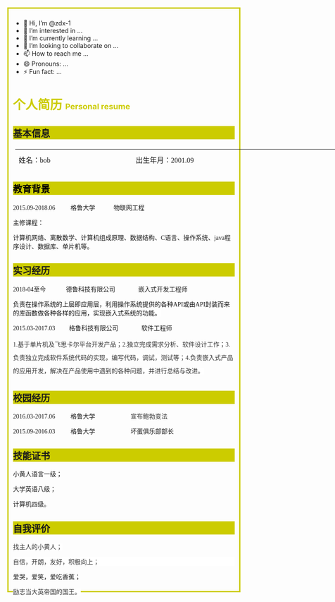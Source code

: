 - 👋 Hi, I’m @zdx-1
- 👀 I’m interested in ...
- 🌱 I’m currently learning ...
- 💞️ I’m looking to collaborate on ...
- 📫 How to reach me ...
- 😄 Pronouns: ...
- ⚡ Fun fact: ...
<head>
  <style>
  body                               /*定义body样式*/
{
    border:#CCCC00 3px solid;
    margin:0 auto;                 /*边框颜色，大小实线*/
    margin-top:100px;              /*顶部边框大小*/
    margin-bottom:100px;           /*底部边框大小*/
    width:60%;
    height:1300px;
    padding:10px;
}
table                     /*定义table样式*/
{
    border-style: none;
    border-color: inherit;/*表格边框样式，颜色宽度*/
    border-width: 5px;
    width:100%;
    height:10%;
    padding:5px;          /*表格边距为5px*/
}
.h2                         /*定义h2样式*/
{
    color: #000000; background-color: #CCCC00;/*颜色黑色，背景颜色为橙黄*/
}
.style1                     /*class为style1的样式，字体大小为large，字体颜色为橙黄*/
{
    font-size: large;
    color: #CCCC00;
}
.style2
{
    color: #CCCC00;        /*class为style2的样式，字体颜色为橙黄*/
}
.style3                    /*class为style3的样式，宽度为500px，高度为240px*/
{
    width: 500px;
    height: 240px;
}
.style4                    /*class为style4的样式，宽度为1500px，高度为50px*/
{
    width: 1500px;
    height: 50px;
}
.style5                    /*class为style5的样式，字体类型为黑体*/
{
    font-family: 黑体;
}
.style6                    /*class为style6的样式，宽度为250px，高度为10px，子团体类型为黑体*/
{
    width: 250px;
    font-family: 黑体;
    height: 10px;
}
</style>

</head>
<body style="height:1300; width: 1000px" >
    <h1><span class="style2">个人简历 </span> <span class="style1">Personal resume</span></h1>
    <h2 style="background-color: #CCCC00">基本信息</h2>
    <table class="style4">
        <tr>
            <td class="style6">
                姓名：bob</td>
            <td class="style6">
                出生年月：2001.09</td>
            <td class="style3" rowspan="5">
                <img alt="" src="bob.jpg"                     
                    style="height: 150px; width: 150px; text-align: justify;" /></td>
        </tr>
        <tr>
            <td class="style6">
                民族：汉</td>
            <td class="style6">
                身高：100cm</td>
        </tr>
        <tr>
            <td class="style6">
                电话：666666</td>
            <td class="style6">
                政治面貌：群众</td>
        </tr>
        <tr>
            <td class="style6">
                邮箱：88@88.com</td>
            <td class="style6">
                毕业院校：格鲁大学</td>
        </tr>
        <tr>
            <td class="style6">
                住址：格鲁公寓</td>
            <td class="style6">
                学历：本科</td>
        </tr>
    </table>
    <h2 style="color: #000000; background-color: #CCCC00">教育背景</h2>
    <p class="style5">
        2015.09-2018.06&nbsp;&nbsp;&nbsp;&nbsp;&nbsp;&nbsp;&nbsp;&nbsp;&nbsp; 格鲁大学&nbsp;&nbsp;&nbsp;&nbsp;&nbsp;&nbsp;&nbsp;&nbsp;&nbsp;&nbsp;&nbsp; 
        物联网工程</p>
    <p class="style5">
        主修课程：</p>
    <p class="style5">
        计算机网络、离散数学、计算机组成原理、数据结构、C语言、操作系统、java程序设计、数据库、单片机等。</p>
    <h2 style="background-color: #CCCC00">实习经历</h2>
    <p class="style5">2018-04至今&nbsp;&nbsp;&nbsp;&nbsp;&nbsp;&nbsp;&nbsp;&nbsp;&nbsp;&nbsp;&nbsp;&nbsp; 
        德鲁科技有限公司&nbsp;&nbsp;&nbsp;&nbsp;&nbsp;&nbsp;&nbsp;&nbsp;&nbsp;&nbsp;&nbsp;&nbsp;&nbsp;&nbsp; 
        嵌入式开发工程师</p>
    <p class="style5">
        <span style="color: rgb(18, 18, 18); font-style: normal; font-variant-ligatures: normal; font-variant-caps: normal; font-weight: 400; letter-spacing: normal; orphans: 2; text-align: left; text-indent: 0px; text-transform: none; white-space: normal; widows: 2; word-spacing: 0px; -webkit-text-stroke-width: 0px; background-color: rgb(255, 255, 255); text-decoration-thickness: initial; text-decoration-style: initial; text-decoration-color: initial; display: inline !important; float: none;">
        负责在操作系统的上层即应用层，利用操作系统提供的各种API或由API封装而来的库函数做各种各样的应用，实现嵌入式系统的功能。</span></p>
    <p class="style5">2015.03-2017.03&nbsp;&nbsp;&nbsp;&nbsp;&nbsp;&nbsp;&nbsp;&nbsp; 
        格鲁科技有限公司&nbsp;&nbsp;&nbsp;&nbsp;&nbsp;&nbsp;&nbsp;&nbsp;&nbsp;&nbsp;&nbsp;&nbsp;&nbsp;&nbsp; 
        软件工程师</p>
    <p class="style5">
        <span style="color: rgb(51, 51, 51); font-family: 黑体; font-style: normal; font-variant-ligatures: normal; font-variant-caps: normal; font-weight: 400; letter-spacing: normal; orphans: 2; text-align: left; text-indent: 0px; text-transform: none; white-space: normal; widows: 2; word-spacing: 0px; -webkit-text-stroke-width: 0px; background-color: rgb(255, 255, 255); text-decoration-thickness: initial; text-decoration-style: initial; text-decoration-color: initial; display: inline !important; float: none;line-height:30px;">
        1.基于单片机及飞思卡尔平台开发产品；2.独立完成需求分析、软件设计工作；3.负责独立完成软件系统代码的实现，编写代码，调试，测试等；4.负责嵌入式产品的应用开发，解决在产品使用中遇到的各种问题，并进行总结与改进。</span></p>
    <h2 style="background-color: #CCCC00">校园经历</h2>
    <p class="style5">2016.03-2017.06&nbsp;&nbsp;&nbsp;&nbsp;&nbsp;&nbsp;&nbsp;&nbsp;&nbsp; 
        格鲁大学&nbsp;&nbsp;&nbsp;&nbsp;&nbsp;&nbsp;&nbsp;&nbsp;&nbsp;&nbsp;&nbsp;&nbsp;&nbsp;&nbsp;&nbsp;&nbsp;&nbsp;&nbsp;&nbsp;&nbsp;&nbsp;&nbsp; 
        <span style="color: rgb(51, 51, 51); font-family: 黑体; font-style: normal; font-variant-ligatures: normal; font-variant-caps: normal; font-weight: 400; letter-spacing: normal; orphans: 2; text-align: -webkit-left; text-indent: 0px; text-transform: none; white-space: normal; widows: 2; word-spacing: 0px; -webkit-text-stroke-width: 0px; background-color: rgb(255, 255, 255); text-decoration-thickness: initial; text-decoration-style: initial; text-decoration-color: initial; display: inline !important; float: none;">
        宣布鲍勃变法</span></p>
    <p class="style5">2015.09-2016.03&nbsp;&nbsp;&nbsp;&nbsp;&nbsp;&nbsp;&nbsp;&nbsp;&nbsp; 
        格鲁大学&nbsp;&nbsp;&nbsp;&nbsp;&nbsp;&nbsp;&nbsp;&nbsp;&nbsp;&nbsp;&nbsp;&nbsp;&nbsp;&nbsp;&nbsp;&nbsp;&nbsp;&nbsp;&nbsp;&nbsp;&nbsp;&nbsp; 
        坏蛋俱乐部部长</p>
    <h2 style="background-color: #CCCC00">技能证书</h2>
    <p style="font-family: 黑体">小黄人语言一级；</p>
    <p style="font-family: 黑体">大学英语八级；</p>
    <p style="font-family: 黑体">计算机四级。</p>
    <h2 style="background-color: #CCCC00">自我评价</h2>
    <p><span style="color: rgb(51, 51, 51); font-family: 黑体; font-style: normal; font-variant-ligatures: normal; font-variant-caps: normal; font-weight: 400; letter-spacing: normal; orphans: 2; text-align: -webkit-left; text-indent: 0px; text-transform: none; white-space: normal; widows: 2; word-spacing: 0px; -webkit-text-stroke-width: 0px; background-color: rgb(255, 255, 255); text-decoration-thickness: initial; text-decoration-style: initial; text-decoration-color: initial; display: inline !important; float: none;">
        <span style="color: rgb(51, 51, 51); font-family: 黑体; font-style: normal; font-variant-ligatures: normal; font-variant-caps: normal; font-weight: 400; letter-spacing: normal; orphans: 2; text-align: -webkit-left; text-indent: 0px; text-transform: none; white-space: normal; widows: 2; word-spacing: 0px; -webkit-text-stroke-width: 0px; background-color: rgb(255, 255, 255); text-decoration-thickness: initial; text-decoration-style: initial; text-decoration-color: initial; display: inline !important; float: none;">
        找主人的小黄人；</span></span></p>
    <p style="letter-spacing: normal; color: #333333; font-family: 黑体; background-color: #FFFFFF">
        自信，开朗，友好，积极向上；</p>
    <p style="font-family: 黑体">爱哭，爱笑，爱吃香蕉；</p>
    <p><span style="color: rgb(51, 51, 51); font-family: 黑体; font-style: normal; font-variant-ligatures: normal; font-variant-caps: normal; font-weight: 400; letter-spacing: normal; orphans: 2; text-align: -webkit-left; text-indent: 0px; text-transform: none; white-space: normal; widows: 2; word-spacing: 0px; -webkit-text-stroke-width: 0px; background-color: rgb(255, 255, 255); text-decoration-thickness: initial; text-decoration-style: initial; text-decoration-color: initial; display: inline !important; float: none;">
        励志当大英帝国的国王。</span></p>
</body>
<!---
zdx-1/zdx-1 is a ✨ special ✨ repository because its `README.md` (this file) appears on your GitHub profile.
You can click the Preview link to take a look at your changes.
--->
